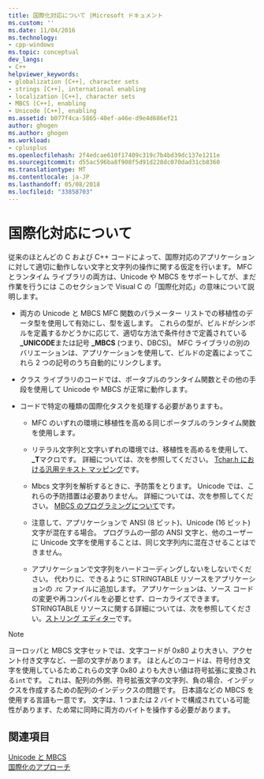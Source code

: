 ```yaml
---
title: 国際化対応について |Microsoft ドキュメント
ms.custom: ''
ms.date: 11/04/2016
ms.technology:
- cpp-windows
ms.topic: conceptual
dev_langs:
- C++
helpviewer_keywords:
- globalization [C++], character sets
- strings [C++], international enabling
- localization [C++], character sets
- MBCS [C++], enabling
- Unicode [C++], enabling
ms.assetid: b077f4ca-5865-40ef-a46e-d9e4d686ef21
author: ghogen
ms.author: ghogen
ms.workload:
- cplusplus
ms.openlocfilehash: 2f4edcae610f17409c319c7b4bd39dc137e1211e
ms.sourcegitcommit: d55ac596ba8f908f5d91d228dc070dad31cb8360
ms.translationtype: MT
ms.contentlocale: ja-JP
ms.lasthandoff: 05/08/2018
ms.locfileid: "33858703"
---
```

# <a name="international-enabling"></a>国際化対応について
従来のほとんどの C および C++ コードによって、国際対応のアプリケーションに対して適切に動作しない文字と文字列の操作に関する仮定を行います。 MFC とランタイム ライブラリの両方は、Unicode や MBCS をサポートしてが、まだ作業を行うには このセクションで Visual C の「国際化対応」の意味について説明します。  
  
-   両方の Unicode と MBCS MFC 関数のパラメーター リストでの移植性のデータ型を使用して有効にし、型を返します。 これらの型が、ビルドがシンボルを定義するかどうかに応じて、適切な方法で条件付きで定義されている **_UNICODE**または記号 **_MBCS** (つまり、DBCS)。 MFC ライブラリの別のバリエーションは、アプリケーションを使用して、ビルドの定義によってこれら 2 つの記号のうち自動的にリンクします。  
  
-   クラス ライブラリのコードでは、ポータブルのランタイム関数とその他の手段を使用して Unicode や MBCS が正常に動作します。  
  
-   コードで特定の種類の国際化タスクを処理する必要がありますも。  
  
    -   MFC のいずれの環境に移植性を高める同じポータブルのランタイム関数を使用します。  
  
    -   リテラル文字列と文字いずれの環境では、移植性を高めるを使用して、 **_T**マクロです。 詳細については、次を参照してください。 [Tchar.h における汎用テキスト マッピング](../text/generic-text-mappings-in-tchar-h.md)です。  
  
    -   Mbcs 文字列を解析するときに、予防策をとります。 Unicode では、これらの予防措置は必要ありません。 詳細については、次を参照してください。 [MBCS のプログラミングについて](../text/mbcs-programming-tips.md)です。  
  
    -   注意して、アプリケーションで ANSI (8 ビット)、Unicode (16 ビット) 文字が混在する場合。 プログラムの一部の ANSI 文字と、他のユーザーに Unicode 文字を使用することは、同じ文字列内に混在させることはできません。  
  
    -   アプリケーションで文字列をハードコーディングしないをしないでください。 代わりに、できるように STRINGTABLE リソースをアプリケーションの .rc ファイルに追加します。 アプリケーションは、ソース コードの変更や再コンパイルを必要とせず、ローカライズできます。 STRINGTABLE リソースに関する詳細については、次を参照してください。[ストリング エディター](../windows/string-editor.md)です。  
  
> [!NOTE]
>  ヨーロッパと MBCS 文字セットでは、文字コードが 0x80 より大きい、アクセント付き文字など、一部の文字があります。 ほとんどのコードは、符号付き文字を使用しているためこれらの文字 0x80 よりも大きい値は符号拡張に変換される`int`です。 これは、配列の外側、符号拡張文字の文字列、負の場合、インデックスを作成するための配列のインデックスの問題です。 日本語などの MBCS を使用する言語も一意です。 文字は、1 つまたは 2 バイトで構成されている可能性があります、ため常に同時に両方のバイトを操作する必要があります。  
  
## <a name="see-also"></a>関連項目  
 [Unicode と MBCS](../text/unicode-and-mbcs.md)   
 [国際化のアプローチ](../text/internationalization-strategies.md)